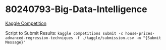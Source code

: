 # 80240793-Big-Data-Intelligence

[Kaggle Competition](https://www.kaggle.com/competitions/house-prices-advanced-regression-techniques)

Script to Submit Results: `kaggle competitions submit -c house-prices-advanced-regression-techniques -f ./kaggle/submission.csv -m "{Submit Message}"`
